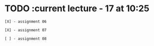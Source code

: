 # TODO      :current lecture - 17 at 10:25
    [X] - assignment 06

    [X] - assignment 07

    [ ] - assignment 08
